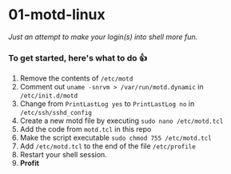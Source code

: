 # 01-motd-linux

_Just an attempt to make your login(s) into shell more fun._

### To get started, here's what to do :+1:
1. Remove the contents of ```/etc/motd```
2. Comment out ```uname -snrvm > /var/run/motd.dynamic``` in ```/etc/init.d/motd```
3. Change from ```PrintLastLog yes``` to ```PrintLastLog no``` in ```/etc/ssh/sshd_config```
4. Create a new motd file by executing ```sudo nano /etc/motd.tcl```
5. Add the code from ```motd.tcl``` in this repo
6. Make the script executable ```sudo chmod 755 /etc/motd.tcl```
7. Add ```/etc/motd.tcl``` to the end of the file ```/etc/profile```
8. Restart your shell session.
9. **Profit**

